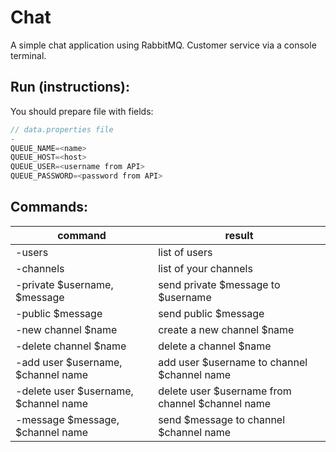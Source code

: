 # Chat

A simple chat application using RabbitMQ. Customer service via a console terminal.

## Run (instructions):

You should prepare file with fields:
```java
// data.properties file
-
QUEUE_NAME=<name>
QUEUE_HOST=<host>
QUEUE_USER=<username from API>
QUEUE_PASSWORD=<password from API>
```
## Commands:

| command  |  result  | 
|---|---|
| -users  | list of users  |
| -channels | list of your channels  |
| -private $username, $message | send private $message to $username |
| -public $message | send public $message |
| -new channel $name | create a new channel $name |
| -delete channel $name | delete a channel $name |
| -add user $username, $channel name | add user $username to channel $channel name |
| -delete user $username, $channel name | delete user $username from channel $channel name |
| -message $message, $channel name | send $message to channel $channel name |
